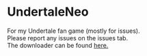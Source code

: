 # UndertaleNeo
For my Undertale fan game (mostly for issues).<br>
Please report any issues on the issues tab.<br>
The downloader can be found <a href="http://thepierealm.coffeecup.com/UndertaleNeo/download.html">here.</a>
